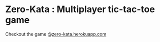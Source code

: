 # Zero-Kata : Multiplayer tic-tac-toe game

Checkout the game @[zero-kata.herokuapp.com](https://zero-kata.herokuapp.com)

